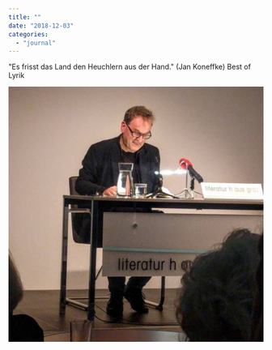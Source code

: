 ```yaml
---
title: ""
date: "2018-12-03"
categories: 
  - "journal"
---
```


"Es frisst das Land den Heuchlern aus der Hand." (Jan Koneffke) Best of Lyrik

![](images/1d316fb3de.jpg)
